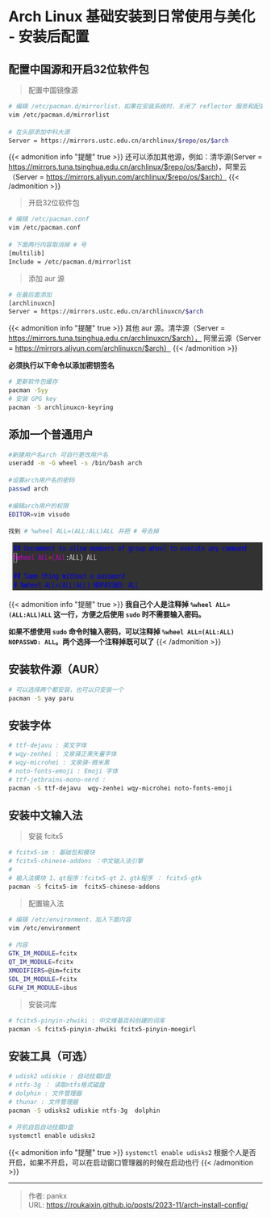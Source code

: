 # Arch Linux 基础安装到日常使用与美化 - 安装后配置



## 配置中国源和开启32位软件包

> 配置中国镜像源
```bash
# 编辑 /etc/pacman.d/mirrorlist，如果在安装系统时，关闭了 reflector 服务和配置了 mirrorlist，那么这个可以不用改，为了保险起见，还是需要看一下和安装的时候有没有区别。
vim /etc/pacman.d/mirrorlist

# 在头部添加中科大源
Server = https://mirrors.ustc.edu.cn/archlinux/$repo/os/$arch
```

{{< admonition info "提醒" true >}}
还可以添加其他源，例如：清华源(Server = https://mirrors.tuna.tsinghua.edu.cn/archlinux/$repo/os/$arch)，阿里云（Server = https://mirrors.aliyun.com/archlinux/$repo/os/$arch）
{{< /admonition >}}

> 开启32位软件包
```bash
# 编辑 /etc/pacman.conf 
vim /etc/pacman.conf

# 下面两行内容取消掉 # 号
[multilib]
Include = /etc/pacman.d/mirrorlist
```

> 添加 aur 源
```bash
# 在最后面添加
[archlinuxcn]
Server = https://mirrors.ustc.edu.cn/archlinuxcn/$arch
```

{{< admonition info "提醒" true >}}
其他 aur 源。清华源（Server = https://mirrors.tuna.tsinghua.edu.cn/archlinuxcn/$arch），
阿里云源（Server = https://mirrors.aliyun.com/archlinuxcn/$arch）
{{< /admonition >}}

**必须执行以下命令以添加密钥签名**

```bash
# 更新软件包缓存
pacman -Syy
# 安装 GPG key
pacman -S archlinuxcn-keyring 
```



## 添加一个普通用户

```bash
#新建用户名arch 可自行更改用户名
useradd -m -G wheel -s /bin/bash arch

#设置arch用户名的密码
passwd arch

#编辑arch用户的权限
EDITOR=vim visudo

找到 # %wheel ALL=(ALL:ALL)ALL 并把 # 号去掉
```

![image-20230625065238368](./imager/Arch%20Linux.assets/image-20230625065238368.png " ")


{{< admonition info "提醒" true >}}
**我自己个人是注释掉 `%wheel ALL=(ALL:ALL)ALL` 这一行，方便之后使用 `sudo` 时不需要输入密码。**

**如果不想使用 `sudo` 命令时输入密码，可以注释掉 `%wheel ALL=(ALL:ALL) NOPASSWD: ALL`。两个选择一个注释掉既可以了**
{{< /admonition >}}


## 安装软件源（AUR）

```bash
# 可以选择两个都安装，也可以只安装一个
pacman -S yay paru
```



## 安装字体

```bash
# ttf-dejavu : 英文字体
# wqy-zenhei : 文泉驿正黑矢量字体
# wqy-microhei : 文泉驿-微米黑
# noto-fonts-emoji : Emoji 字体
# ttf-jetbrains-mono-nerd :
pacman -S ttf-dejavu  wqy-zenhei wqy-microhei noto-fonts-emoji
```



## 安装中文输入法

> 安装 fcitx5

```bash
# fcitx5-im : 基础包和模块
# fcitx5-chinese-addons ：中文输入法引擎
# 
# 输入法模块 1、qt程序：fcitx5-qt 2、gtk程序 ： fcitx5-gtk
pacman -S fcitx5-im  fcitx5-chinese-addons
```

> 配置输入法
>

```bash
# 编辑 /etc/environment，加入下面内容
vim /etc/environment

# 内容
GTK_IM_MODULE=fcitx
QT_IM_MODULE=fcitx
XMODIFIERS=@im=fcitx
SDL_IM_MODULE=fcitx
GLFW_IM_MODULE=ibus
```

> 安装词库

```bash
# fcitx5-pinyin-zhwiki : 中文维基百科创建的词库		
pacman -S fcitx5-pinyin-zhwiki fcitx5-pinyin-moegirl
```


## 安装工具（可选）

```bash
# udisk2 udiskie : 自动挂载U盘
# ntfs-3g ： 读取ntfs格式磁盘
# dolphin : 文件管理器
# thunar : 文件管理器
pacman -S udisks2 udiskie ntfs-3g  dolphin

# 开机自启自动挂载U盘
systemctl enable udisks2
```

{{< admonition info "提醒" true >}}
`systemctl enable udisks2` 根据个人是否开启，如果不开启，可以在启动窗口管理器的时候在启动也行
{{< /admonition >}}


---

> 作者: pankx  
> URL: https://roukaixin.github.io/posts/2023-11/arch-install-config/  


